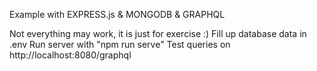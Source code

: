 Example with EXPRESS.js & MONGODB & GRAPHQL

Not everything may work, it is just for exercise :)
Fill up database data in .env
Run server with "npm run serve"
Test queries on http://localhost:8080/graphql
